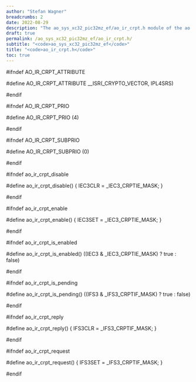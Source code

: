```yaml
---
author: "Stefan Wagner"
breadcrumbs: 2
date: 2022-08-29
description: "The ao_sys_xc32_pic32mz_ef/ao_ir_crpt.h module of the ao real-time operating system."
draft: true
permalink: /ao_sys_xc32_pic32mz_ef/ao_ir_crpt.h/ 
subtitle: "<code>ao_sys_xc32_pic32mz_ef</code>"
title: "<code>ao_ir_crpt.h</code>"
toc: true
---
```


#ifndef AO_IR_CRPT_ATTRIBUTE

#define AO_IR_CRPT_ATTRIBUTE        __ISR(_CRYPTO_VECTOR, IPL4SRS)

#endif

#ifndef AO_IR_CRPT_PRIO

#define AO_IR_CRPT_PRIO             (4)

#endif

#ifndef AO_IR_CRPT_SUBPRIO

#define AO_IR_CRPT_SUBPRIO          (0)

#endif

#ifndef ao_ir_crpt_disable

#define ao_ir_crpt_disable()        { IEC3CLR = _IEC3_CRPTIE_MASK; }

#endif

#ifndef ao_ir_crpt_enable

#define ao_ir_crpt_enable()         { IEC3SET = _IEC3_CRPTIE_MASK; }

#endif

#ifndef ao_ir_crpt_is_enabled

#define ao_ir_crpt_is_enabled()     ((IEC3 & _IEC3_CRPTIE_MASK) ? true : false)

#endif

#ifndef ao_ir_crpt_is_pending

#define ao_ir_crpt_is_pending()     ((IFS3 & _IFS3_CRPTIF_MASK) ? true : false)

#endif

#ifndef ao_ir_crpt_reply

#define ao_ir_crpt_reply()          { IFS3CLR = _IFS3_CRPTIF_MASK; }

#endif

#ifndef ao_ir_crpt_request

#define ao_ir_crpt_request()        { IFS3SET = _IFS3_CRPTIF_MASK; }

#endif

